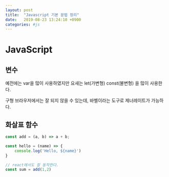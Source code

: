 ```yaml
---
layout: post
title:  "Javascript 기본 문법 정리"
date:   2019-08-23 13:24:10 +0900
categories: #js
---
```

# JavaScript

## 변수 

예전에는 var을 많이 사용하였지만 요새는 let(가변형) const(불변형) 을 많이 사용한다.

구형 브라우저에서는 잘 되지 않을 수 있는데, 바벨이라는 도구로 제너레이트가 가능하다.

## 화살표 함수

```js
const add = (a, b) => a + b;

const hello = (name) => {
    console.log('Hello, ${name}')
}

// react에서도 잘 동작한다.
const sum = add(1,2)
```

